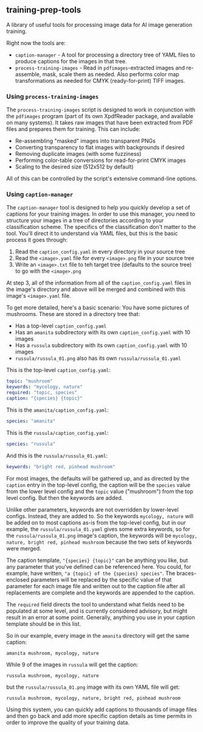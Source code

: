 ## training-prep-tools

A library of useful tools for processing image data for AI image generation training.

Right now the tools are:

* `caption-manager` - A tool for processing a directory tree of YAML files to produce captions for the images in that tree.
* `process-training-images` - Read in `pdfimages`-extracted images and re-assemble, mask, scale them as needed.
  Also performs color map transformations as needed for CMYK (ready-for-print) TIFF images.

### Using `process-training-images`

The `process-training-images` script is designed to work in conjunction with the `pdfimages` program
(part of its own XpdfReader package, and available on many systems). It takes raw images that have
been extracted from PDF files and prepares them for training. This can include:

* Re-assembling "masked" images into transparent PNGs
* Converting transparency to flat images with backgrounds if desired
* Removing duplicate images (with some fuzziness)
* Performing color-table conversions for read-for-print CMYK images
* Scaling to the desired size (512x512 by default)

All of this can be controlled by the script's extensive command-line options.

### Using `caption-manager`

The `caption-manager` tool is designed to help you quickly develop a set of captions for your training images.
In order to use this manager, you need to structure your images in a tree of directories according to
your classification scheme. The specifics of the classification don't matter to the tool. You'll direct
it to understand via YAML files, but this is the basic process it goes through:

1. Read the `caption_config.yaml` in every directory in your source tree
2. Read the `<image>.yaml` file for every `<image>.png` file in your source tree
3. Write an `<image>.txt` file to teh target tree (defaults to the source tree) to go with the `<image>.png`

At step 3, all of the information from all of the `caption_config.yaml` files in the image's directory
and above will be merged and combined with this image's `<image>.yaml` file.

To get more detailed, here's a basic scenario: You have some pictures of mushrooms. These are stored
in a directory tree that:

* Has a top-level `caption_config.yaml`
* Has an `amanita` subdirectory with its own `caption_config.yaml` with 10 images
* Has a `russula` subdirectory with its own `caption_config.yaml` with 10 images
* `russula/russula_01.png` also has its own `russula/russula_01.yaml`

This is the top-level `caption_config.yaml`:

```YAML
topic: "mushroom"
keywords: "mycology, nature"
required: "topic, species"
caption: "{species} {topic}"
```

This is the `amanita/caption_config.yaml`:

```YAML
species: "amanita"
```

This is the `russula/caption_config.yaml`:

```YAML
species: "russula"
```

And this is the `russula/russula_01.yaml`:

```YAML
keywords: "bright red, pinhead mushroom"
```

For most images, the defaults will be gathered up, and as directed by the `caption` entry in the top-level config,
the caption will be the `species` value from the lower level config and the `topic` value ("mushroom") from the
top level config. But then the keywords are added.

Unlike other parameters, keywords are not overridden by lower-level configs. Instead, they are added to.
So the keywords `mycology, nature` will be added on to most captions as-is from the top-level config, but
in our example, the `russula/russula_01.yaml` gives some extra keywords, so for the `russula/russula_01.png`
image's caption, the keywords will be `mycology, nature, bright red, pinhead mushroom` because the two sets
of keywords were merged.

The caption template, `"{species} {topic}"` can be anything you like, but any parameter that you've defined
can be referenced here. You could, for example, have written, `"a {topic} of the {species} species"`. The
braces-enclosed parameters will be replaced by the specific value of that parameter for each image file and
written out to the caption file after all replacements are complete and the keywords are appended to the
caption.

The `required` field directs the tool to understand what fields need to be populated at some level, and is
currently considered advisory, but might result in an error at some point. Generally, anything you use in your
caption template should be in this list.

So in our example, every image in the `amanita` directory will get the same caption:

```
amanita mushroom, mycology, nature
```

While 9 of the images in `russula` will get the caption:

```
russula mushroom, mycology, nature
```

but the `russula/russula_01.png` image with its own YAML file will get:

```
russula mushroom, mycology, nature, bright red, pinhead mushroom
```

Using this system, you can quickly add captions to thousands of image files and then go back and add more
specific caption details as time permits in order to improve the quality of your training data.
